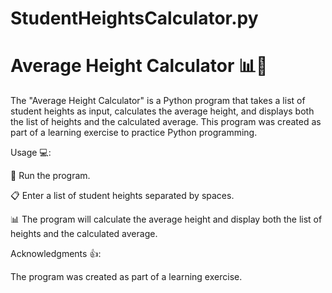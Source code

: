 # StudentHeightsCalculator.py
# Average Height Calculator 📊📏

The "Average Height Calculator" is a Python program that takes a list of student heights as input, 
calculates the average height, and displays both the list of heights and the calculated average. 
This program was created as part of a learning exercise to practice Python programming.


Usage 💻:

🐍 Run the program.

📋 Enter a list of student heights separated by spaces.

📊 The program will calculate the average height and display both the list of heights and the calculated average.


Acknowledgments 👍:

The program was created as part of a learning exercise.

